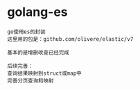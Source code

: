 # golang-es
```
go使用es的封装
这里用的包是：github.com/olivere/elastic/v7

基本的是增删改查已经完成

后续完善：
查询结果映射到struct或map中
完善分页查询和映射
```